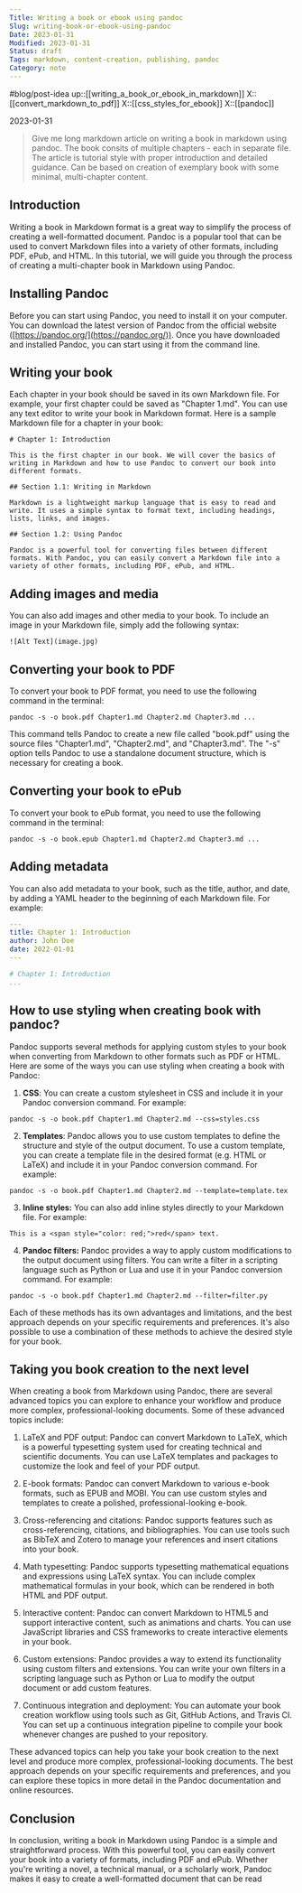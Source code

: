 ```yaml
---
Title: Writing a book or ebook using pandoc
Slug: writing-book-or-ebook-using-pandoc
Date: 2023-01-31
Modified: 2023-01-31
Status: draft
Tags: markdown, content-creation, publishing, pandoc
Category: note
---
```


#blog/post-idea 
up::[[writing_a_book_or_ebook_in_markdown]]
X::[[convert_markdown_to_pdf]]
X::[[css_styles_for_ebook]]
X::[[pandoc]]

2023-01-31
> Give me long markdown article on writing a book in markdown using pandoc. The book consits of multiple chapters - each in separate file. The article is tutorial style with proper introduction and detailed guidance. Can be based on creation of exemplary book with some minimal, multi-chapter content.


## Introduction

Writing a book in Markdown format is a great way to simplify the process of creating a well-formatted document. Pandoc is a popular tool that can be used to convert Markdown files into a variety of other formats, including PDF, ePub, and HTML. In this tutorial, we will guide you through the process of creating a multi-chapter book in Markdown using Pandoc.

## Installing Pandoc

Before you can start using Pandoc, you need to install it on your computer. You can download the latest version of Pandoc from the official website ([https://pandoc.org/](https://pandoc.org/)). Once you have downloaded and installed Pandoc, you can start using it from the command line.

## Writing your book

Each chapter in your book should be saved in its own Markdown file. For example, your first chapter could be saved as "Chapter 1.md". You can use any text editor to write your book in Markdown format. Here is a sample Markdown file for a chapter in your book:

```
# Chapter 1: Introduction

This is the first chapter in our book. We will cover the basics of writing in Markdown and how to use Pandoc to convert our book into different formats.

## Section 1.1: Writing in Markdown

Markdown is a lightweight markup language that is easy to read and write. It uses a simple syntax to format text, including headings, lists, links, and images.

## Section 1.2: Using Pandoc

Pandoc is a powerful tool for converting files between different formats. With Pandoc, you can easily convert a Markdown file into a variety of other formats, including PDF, ePub, and HTML.

```

## Adding images and media

You can also add images and other media to your book. To include an image in your Markdown file, simply add the following syntax:


`![Alt Text](image.jpg)`

## Converting your book to PDF

To convert your book to PDF format, you need to use the following command in the terminal:


`pandoc -s -o book.pdf Chapter1.md Chapter2.md Chapter3.md ...`

This command tells Pandoc to create a new file called "book.pdf" using the source files "Chapter1.md", "Chapter2.md", and "Chapter3.md". The "-s" option tells Pandoc to use a standalone document structure, which is necessary for creating a book.

## Converting your book to ePub

To convert your book to ePub format, you need to use the following command in the terminal:


`pandoc -s -o book.epub Chapter1.md Chapter2.md Chapter3.md ...`

## Adding metadata

You can also add metadata to your book, such as the title, author, and date, by adding a YAML header to the beginning of each Markdown file. For example:

```yaml
---
title: Chapter 1: Introduction
author: John Doe
date: 2022-01-01
---

# Chapter 1: Introduction
...

```

## How to use styling when creating book with pandoc?
Pandoc supports several methods for applying custom styles to your book when converting from Markdown to other formats such as PDF or HTML. Here are some of the ways you can use styling when creating a book with Pandoc:

1.  **CSS**: You can create a custom stylesheet in CSS and include it in your Pandoc conversion command. For example:

`pandoc -s -o book.pdf Chapter1.md Chapter2.md --css=styles.css`

2.  **Templates**: Pandoc allows you to use custom templates to define the structure and style of the output document. To use a custom template, you can create a template file in the desired format (e.g. HTML or LaTeX) and include it in your Pandoc conversion command. For example:

`pandoc -s -o book.pdf Chapter1.md Chapter2.md --template=template.tex`

3.  **Inline styles:** You can also add inline styles directly to your Markdown file. For example:

`This is a <span style="color: red;">red</span> text.`

4.  **Pandoc filters:** Pandoc provides a way to apply custom modifications to the output document using filters. You can write a filter in a scripting language such as Python or Lua and use it in your Pandoc conversion command. For example:

`pandoc -s -o book.pdf Chapter1.md Chapter2.md --filter=filter.py`

Each of these methods has its own advantages and limitations, and the best approach depends on your specific requirements and preferences. It's also possible to use a combination of these methods to achieve the desired style for your book.

## Taking you book creation to the next level
When creating a book from Markdown using Pandoc, there are several advanced topics you can explore to enhance your workflow and produce more complex, professional-looking documents. Some of these advanced topics include:

1.  LaTeX and PDF output: Pandoc can convert Markdown to LaTeX, which is a powerful typesetting system used for creating technical and scientific documents. You can use LaTeX templates and packages to customize the look and feel of your PDF output.
    
2.  E-book formats: Pandoc can convert Markdown to various e-book formats, such as EPUB and MOBI. You can use custom styles and templates to create a polished, professional-looking e-book.
    
3.  Cross-referencing and citations: Pandoc supports features such as cross-referencing, citations, and bibliographies. You can use tools such as BibTeX and Zotero to manage your references and insert citations into your book.
    
4.  Math typesetting: Pandoc supports typesetting mathematical equations and expressions using LaTeX syntax. You can include complex mathematical formulas in your book, which can be rendered in both HTML and PDF output.
    
5.  Interactive content: Pandoc can convert Markdown to HTML5 and support interactive content, such as animations and charts. You can use JavaScript libraries and CSS frameworks to create interactive elements in your book.
    
6.  Custom extensions: Pandoc provides a way to extend its functionality using custom filters and extensions. You can write your own filters in a scripting language such as Python or Lua to modify the output document or add custom features.
    
7.  Continuous integration and deployment: You can automate your book creation workflow using tools such as Git, GitHub Actions, and Travis CI. You can set up a continuous integration pipeline to compile your book whenever changes are pushed to your repository.
    

These advanced topics can help you take your book creation to the next level and produce more complex, professional-looking documents. The best approach depends on your specific requirements and preferences, and you can explore these topics in more detail in the Pandoc documentation and online resources.

## Conclusion

In conclusion, writing a book in Markdown using Pandoc is a simple and straightforward process. With this powerful tool, you can easily convert your book into a variety of formats, including PDF and ePub. Whether you're writing a novel, a technical manual, or a scholarly work, Pandoc makes it easy to create a well-formatted document that can be read